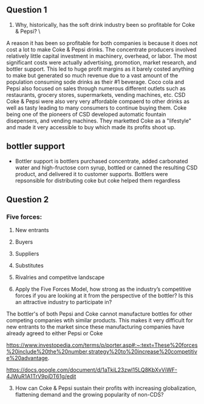 ## Question 1

1. Why, historically, has the soft drink industry been so profitable 
for Coke & Pepsi? \

A reason it has been so profitable for both companies is because it does not cost a lot to make Coke & Pepsi drinks. The concentrate producers involved relatively little capital investment in machinery, overhead, or labor. The most significant costs were actually advertising, promotion, market research, and bottler support. This led to huge profit margins as it barely costed anything to make but generated so much revenue due to a vast amount of the population consuming sode drinks as their #1 beverage. Coco cola and Pepsi also focused on sales through numerous different outlets such as restaurants, grocery stores, supermarkets, vending machines, etc. CSD Coke & Pepsi were also very very affordable compaerd to other drinks as well as tasty leading to many consumers to continue buying them. Coke being one of the pioneers of CSD developed automatic fountain disepensers, and vending machines. They marketted Coke as a "lifestyle" and made it very accessible to buy which made its profits shoot up.


## bottler support 
* Bottler support is bottlers purchased concentrate, added carbonated water and high-fructose corn syrup, bottled or canned the resulting CSD product, and delivered it to customer supports. Bottlers were repsonsible for distributing coke but coke helped them regardless
 

## Question 2

### Five forces:
1. New entrants
2. Buyers
3. Suppliers
4. Substitutes 
5. Rivalries and competitve landscape

2. Apply the Five Forces Model, how strong as the industry’s 
competitive forces if you are looking at it from the 
perspective of the bottler?  Is this an attractive industry to 
participate in?

The bottler's of both Pepsi and Coke cannot manufacture bottles for other competing companies wtih similar products. This makes it very difficult for new entrants to the market since these manufacturing companies have already agreed to either Pepsi or Coke


https://www.investopedia.com/terms/p/porter.asp#:~:text=These%20forces%20include%20the%20number,strategy%20to%20increase%20competitive%20advantage.

https://docs.google.com/document/d/1aTkiL23zwl15LQ8KbXvViWF-4JWuR1A1TrV9pjDT61g/edit

 
 
3.  How can Coke & Pepsi sustain their profits with increasing 
globalization, flattening demand and the growing popularity 
of non-CDS? 